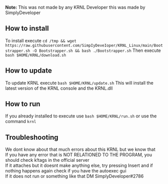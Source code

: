 **Note:** This was not made by any KRNL Developer this was made by SimplyDeveloper
## How to install
To install execute `cd /tmp && wget https://raw.githubusercontent.com/SimpIyDeveIoper/KRNL_Linux/main/Bootstrapper.sh -O Bootstrapper.sh && bash ./Bootstrapper.sh`
Then execute `bash $HOME/KRNL/download.sh`
## How to update
To update KRNL execute `bash $HOME/KRNL/update.sh`
This will install the latest version of the KRNL console and the KRNL.dll
## How to run
If you already installed to execute use `bash $HOME/KRNL/run.sh` or use the command `krnl`
## Troubleshooting
<summary> We dont know about that much errors about this KRNL but we know that </summary>
<summary> If you have any error that is NOT RELATIONED TO THE PROGRAM, you should check k!tags in the official server</summary>
<summary> If it attaches but it doesnt make anything else, try pressing Insert and if nothing happens again check if you have the autoexec gui</summary>
<summary> If it does not run or something like that DM SimplyDeveloper#2786</summary>
